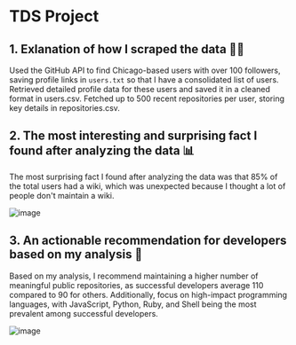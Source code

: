 # TDS Project



## 1. Exlanation of how I scraped the data 🧑‍🏫

Used the GitHub API to find Chicago-based users with over 100 followers, saving profile links in `users.txt` so that I have a consolidated list of users. Retrieved detailed profile data for these users and saved it in a cleaned format in users.csv. Fetched up to 500 recent repositories per user, storing key details in repositories.csv.


## 2. The most interesting and surprising fact I found after analyzing the data 📊
The most surprising fact I found after analyzing the data was that 85% of the total users had a wiki, which was unexpected because I thought a lot of people don't maintain a wiki.      

![image](https://github.com/user-attachments/assets/1b766d0c-0666-473c-83b8-7c19516369d3)



## 3. An actionable recommendation for developers based on my analysis 🦾
Based on my analysis, I recommend maintaining a higher number of meaningful public repositories, as successful developers average 110 compared to 90 for others. Additionally, focus on high-impact programming languages, with JavaScript, Python, Ruby, and Shell being the most prevalent among successful developers.     
   
![image](https://github.com/user-attachments/assets/46142748-cbd4-48b9-868a-14d51e6691e6)

